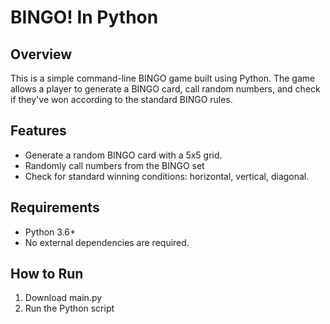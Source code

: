 # BINGO! In Python

## Overview
This is a simple command-line BINGO game built using Python. The game allows a player to generate a BINGO card, call random numbers, and check if they've won according to the standard BINGO rules.

## Features
- Generate a random BINGO card with a 5x5 grid.
- Randomly call numbers from the BINGO set
- Check for standard winning conditions: horizontal, vertical, diagonal.

## Requirements
- Python 3.6+
- No external dependencies are required.

## How to Run
1. Download main.py
2. Run the Python script
